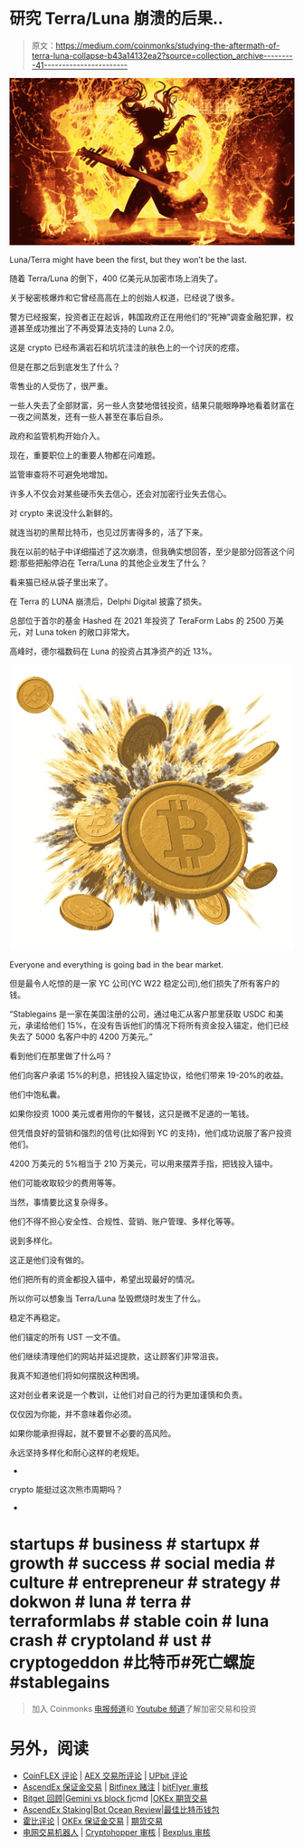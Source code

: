 # 研究 Terra/Luna 崩溃的后果..

> 原文：<https://medium.com/coinmonks/studying-the-aftermath-of-terra-luna-collapse-b43a14132ea2?source=collection_archive---------41----------------------->

![](img/73688936ef95cbf25307c652c8f6cf8f.png)

Luna/Terra might have been the first, but they won’t be the last.

随着 Terra/Luna 的倒下，400 亿美元从加密市场上消失了。

关于秘密核爆炸和它曾经高高在上的创始人权道，已经说了很多。

警方已经报案，投资者正在起诉，韩国政府正在用他们的“死神”调查金融犯罪，权道甚至成功推出了不再受算法支持的 Luna 2.0。

这是 crypto 已经布满岩石和坑坑洼洼的肤色上的一个讨厌的疙瘩。

但是在那之后到底发生了什么？

零售业的人受伤了，很严重。

一些人失去了全部财富，另一些人贪婪地借钱投资，结果只能眼睁睁地看着财富在一夜之间蒸发，还有一些人甚至在事后自杀。

政府和监管机构开始介入。

现在，重要职位上的重要人物都在问难题。

监管审查将不可避免地增加。

许多人不仅会对某些硬币失去信心，还会对加密行业失去信心。

对 crypto 来说没什么新鲜的。

就连当初的黑帮比特币，也见过厉害得多的，活了下来。

我在以前的帖子中详细描述了这次崩溃，但我确实想回答，至少是部分回答这个问题:那些把船停泊在 Terra/Luna 的其他企业发生了什么？

看来猫已经从袋子里出来了。

在 Terra 的 LUNA 崩溃后，Delphi Digital 披露了损失。

总部位于首尔的基金 Hashed 在 2021 年投资了 TeraForm Labs 的 2500 万美元，对 Luna token 的敞口非常大。

高峰时，德尔福数码在 Luna 的投资占其净资产的近 13%。

![](img/76eefb7c831bfeaf6937e3dd099e294e.png)

Everyone and everything is going bad in the bear market.

但是最令人吃惊的是一家 YC 公司(YC W22 稳定公司),他们损失了所有客户的钱。

“Stablegains 是一家在美国注册的公司，通过电汇从客户那里获取 USDC 和美元，承诺给他们 15%，在没有告诉他们的情况下将所有资金投入锚定，他们已经失去了 5000 名客户中的 4200 万美元。”

看到他们在那里做了什么吗？

他们向客户承诺 15%的利息，把钱投入锚定协议，给他们带来 19-20%的收益。

他们中饱私囊。

如果你投资 1000 美元或者用你的午餐钱，这只是微不足道的一笔钱。

但凭借良好的营销和强烈的信号(比如得到 YC 的支持)，他们成功说服了客户投资他们。

4200 万美元的 5%相当于 210 万美元，可以用来摆弄手指，把钱投入锚中。

他们可能收取较少的费用等等。

当然，事情要比这复杂得多。

他们不得不担心安全性、合规性、营销、账户管理、多样化等等。

说到多样化。

这正是他们没有做的。

他们把所有的资金都投入锚中，希望出现最好的情况。

所以你可以想象当 Terra/Luna 坠毁燃烧时发生了什么。

稳定不再稳定。

他们锚定的所有 UST 一文不值。

他们继续清理他们的网站并延迟提款，这让顾客们非常沮丧。

我真不知道他们将如何摆脱这种困境。

这对创业者来说是一个教训，让他们对自己的行为更加谨慎和负责。

仅仅因为你能，并不意味着你必须。

如果你能承担得起，就不要冒不必要的高风险。

永远坚持多样化和耐心这样的老规矩。

-

crypto 能挺过这次熊市周期吗？

-

# startups # business # startupx # growth # success # social media # culture # entrepreneur # strategy # dokwon # luna # terra # terraformlabs # stable coin # luna crash # cryptoland # ust # cryptogeddon #比特币#死亡螺旋#stablegains

> 加入 Coinmonks [电报频道](https://t.me/coincodecap)和 [Youtube 频道](https://www.youtube.com/c/coinmonks/videos)了解加密交易和投资

# 另外，阅读

*   [CoinFLEX 评论](https://coincodecap.com/coinflex-review) | [AEX 交易所评论](https://coincodecap.com/aex-exchange-review) | [UPbit 评论](https://coincodecap.com/upbit-review)
*   [AscendEx 保证金交易](https://coincodecap.com/ascendex-margin-trading) | [Bitfinex 赌注](https://coincodecap.com/bitfinex-staking) | [bitFlyer 审核](https://coincodecap.com/bitflyer-review)
*   [Bitget 回顾](https://coincodecap.com/bitget-review)|[Gemini vs block fi](https://coincodecap.com/gemini-vs-blockfi)cmd |[OKEx 期货交易](https://coincodecap.com/okex-futures-trading)
*   [AscendEx Staking](https://coincodecap.com/ascendex-staking)|[Bot Ocean Review](https://coincodecap.com/bot-ocean-review)|[最佳比特币钱包](https://coincodecap.com/bitcoin-wallets-india)
*   [霍比评论](https://coincodecap.com/huobi-review) | [OKEx 保证金交易](https://coincodecap.com/okex-margin-trading) | [期货交易](https://coincodecap.com/futures-trading)
*   [电网交易机器人](https://coincodecap.com/grid-trading) | [Cryptohopper 审核](/coinmonks/cryptohopper-review-a388ff5bae88) | [Bexplus 审核](https://coincodecap.com/bexplus-review)